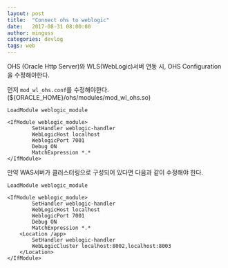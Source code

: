 ```yaml
---
layout: post
title:  "Connect ohs to weblogic"
date:   2017-08-31 08:00:00
author: minguss
categories: devlog
tags: web
---
```


OHS (Oracle Http Server)와 WLS(WebLogic)서버 연동 시, OHS Configuration을 수정해야한다.

먼저 `mod_wl_ohs.conf`를 수정해야한다. (${ORACLE_HOME}/ohs/modules/mod_wl_ohs.so)

```
LoadModule weblogic_module

<IfModule weblogic_module>
        SetHandler weblogic-handler
        WebLogicHost localhost
        WeblogicPort 7001
        Debug ON
        MatchExpression *.*
</IfModule>
```

만약 WAS서버가 클러스터링으로 구성되어 있다면 다음과 같이 수정해야 한다.
```
LoadModule weblogic_module

<IfModule weblogic_module>
        SetHandler weblogic-handler
        WebLogicHost localhost
        WeblogicPort 7001
        Debug ON
        MatchExpression *.*
    <Location /app>
        SetHandler weblogic-handler
        WebLogicCluster localhost:8002,localhost:8003
    </Location>
</IfModule>
```


